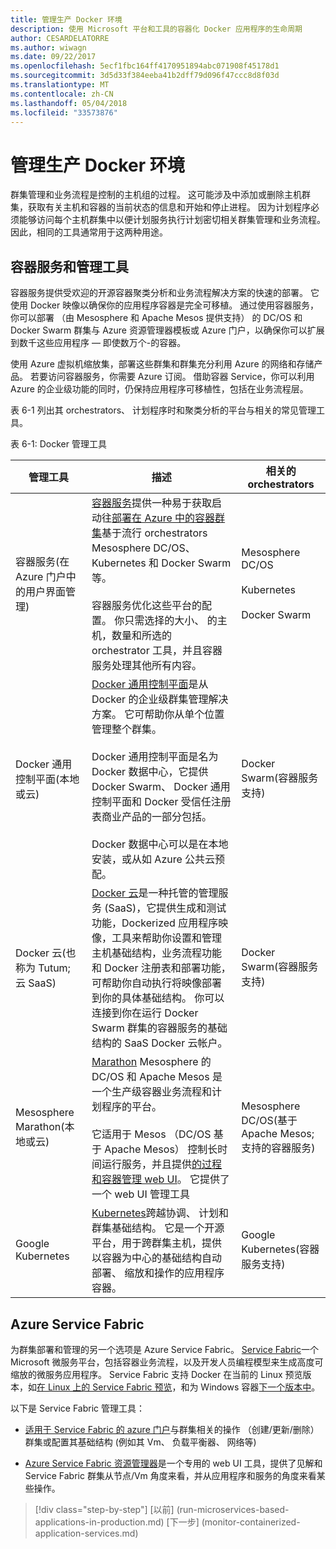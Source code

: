 ```yaml
---
title: 管理生产 Docker 环境
description: 使用 Microsoft 平台和工具的容器化 Docker 应用程序的生命周期
author: CESARDELATORRE
ms.author: wiwagn
ms.date: 09/22/2017
ms.openlocfilehash: 5ecf1fbc164ff4170951894abc071908f45178d1
ms.sourcegitcommit: 3d5d33f384eeba41b2dff79d096f47ccc8d8f03d
ms.translationtype: MT
ms.contentlocale: zh-CN
ms.lasthandoff: 05/04/2018
ms.locfileid: "33573876"
---
```

# <a name="manage-production-docker-environments"></a>管理生产 Docker 环境

群集管理和业务流程是控制的主机组的过程。 这可能涉及中添加或删除主机群集，获取有关主机和容器的当前状态的信息和开始和停止进程。 因为计划程序必须能够访问每个主机群集中以便计划服务执行计划密切相关群集管理和业务流程。 因此，相同的工具通常用于这两种用途。

## <a name="container-service-and-management-tools"></a>容器服务和管理工具

容器服务提供受欢迎的开源容器聚类分析和业务流程解决方案的快速的部署。 它使用 Docker 映像以确保你的应用程序容器是完全可移植。 通过使用容器服务，你可以部署 （由 Mesosphere 和 Apache Mesos 提供支持） 的 DC/OS 和 Docker Swarm 群集与 Azure 资源管理器模板或 Azure 门户，以确保你可以扩展到数千这些应用程序 — 即使数万个-的容器。

使用 Azure 虚拟机缩放集，部署这些群集和群集充分利用 Azure 的网络和存储产品。 若要访问容器服务，你需要 Azure 订阅。 借助容器 Service，你可以利用 Azure 的企业级功能的同时，仍保持应用程序可移植性，包括在业务流程层。

表 6-1 列出其 orchestrators、 计划程序时和聚类分析的平台与相关的常见管理工具。

表 6-1: Docker 管理工具


| 管理工具      | 描述           | 相关的 orchestrators |
|-----------------------|-----------------------|-----------------------|
| 容器服务\(在 Azure 门户中的用户界面管理) | [容器服务](https://azure.microsoft.com/en-us/services/container-service/)提供一种易于获取启动往[部署在 Azure 中的容器群集](https://docs.microsoft.com/azure/container-service/dcos-swarm/container-service-deployment)基于流行 orchestrators Mesosphere DC/OS、 Kubernetes 和 Docker Swarm 等。 <br /><br /> 容器服务优化这些平台的配置。 你只需选择的大小、 的主机，数量和所选的 orchestrator 工具，并且容器服务处理其他所有内容。 | Mesosphere DC/OS <br /><br /> Kubernetes <br /><br /> Docker Swarm |
| Docker 通用控制平面\(本地或云) | [Docker 通用控制平面](https://docs.docker.com/v1.11/ucp/overview/)是从 Docker 的企业级群集管理解决方案。 它可帮助你从单个位置管理整个群集。 <br /><br /> Docker 通用控制平面是名为 Docker 数据中心，它提供 Docker Swarm、 Docker 通用控制平面和 Docker 受信任注册表商业产品的一部分包括。 <br /><br /> Docker 数据中心可以是在本地安装，或从如 Azure 公共云预配。 | Docker Swarm\(容器服务支持) |
| Docker 云\(也称为 Tutum; 云 SaaS) | [Docker 云](https://docs.docker.com/docker-cloud/)是一种托管的管理服务 (SaaS)，它提供生成和测试功能，Dockerized 应用程序映像，工具来帮助你设置和管理主机基础结构，业务流程功能和 Docker 注册表和部署功能，可帮助你自动执行将映像部署到你的具体基础结构。 你可以连接到你在运行 Docker Swarm 群集的容器服务的基础结构的 SaaS Docker 云帐户。 | Docker Swarm\(容器服务支持) |
| Mesosphere Marathon\(本地或云) | [Marathon](https://mesosphere.github.io/marathon/docs/marathon-ui.html) Mesosphere 的 DC/OS 和 Apache Mesos 是一个生产级容器业务流程和计划程序的平台。 <br /><br /> 它适用于 Mesos （DC/OS 基于 Apache Mesos） 控制长时间运行服务，并且提供[的过程和容器管理 web UI](https://mesosphere.github.io/marathon/docs/marathon-ui.html)。 它提供了一个 web UI 管理工具 | Mesosphere DC/OS\(基于 Apache Mesos; 支持的容器服务) |
| Google Kubernetes | [Kubernetes](http://kubernetes.io/docs/user-guide/ui/#dashboard-access)跨越协调、 计划和群集基础结构。 它是一个开源平台，用于跨群集主机，提供以容器为中心的基础结构自动部署、 缩放和操作的应用程序容器。 | Google Kubernetes\(容器服务支持) |

## <a name="azure-service-fabric"></a>Azure Service Fabric

为群集部署和管理的另一个选项是 Azure Service Fabric。 [Service Fabric](https://azure.microsoft.com/en-us/services/service-fabric/)一个 Microsoft 微服务平台，包括容器业务流程，以及开发人员编程模型来生成高度可缩放的微服务应用程序。 Service Fabric 支持 Docker 在当前的 Linux 预览版本，如[在 Linux 上的 Service Fabric 预览](https://docs.microsoft.com/azure/service-fabric/service-fabric-deploy-anywhere)，和为 Windows 容器[下一个版本中](https://docs.microsoft.com/azure/service-fabric/service-fabric-containers-overview)。

以下是 Service Fabric 管理工具：

-   [适用于 Service Fabric 的 azure 门户](https://docs.microsoft.com/azure/service-fabric/service-fabric-cluster-creation-via-portal)与群集相关的操作 （创建/更新/删除） 群集或配置其基础结构 (例如其 Vm、 负载平衡器、 网络等)

-   [Azure Service Fabric 资源管理器](https://docs.microsoft.com/azure/service-fabric/service-fabric-visualizing-your-cluster)是一个专用的 web UI 工具，提供了见解和 Service Fabric 群集从节点/Vm 角度来看，并从应用程序和服务的角度来看某些操作。


>[!div class="step-by-step"]
[以前] (run-microservices-based-applications-in-production.md) [下一步] (monitor-containerized-application-services.md)
